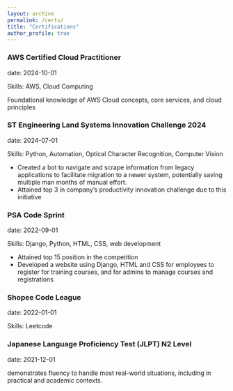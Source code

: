 ```yaml
---
layout: archive
permalink: /certs/
title: "Certifications"
author_profile: true
---
```


### AWS Certified Cloud Practitioner

date: 2024-10-01

Skills: AWS, Cloud Computing

Foundational knowledge of AWS Cloud concepts, core services, and cloud principles

### ST Engineering Land Systems Innovation Challenge 2024

date: 2024-07-01

Skills: Python, Automation, Optical Character Recognition, Computer Vision

- Created a bot to navigate and scrape information from legacy applications to facilitate migration to a newer system, potentially saving multiple man months of manual effort.
- Attained top 3 in company’s productivity innovation challenge due to this initiative

### PSA Code Sprint

date: 2022-09-01

Skills: Django, Python, HTML, CSS, web development

- Attained top 15 position in the competition
- Developed a website using Django, HTML and CSS for employees to register for training courses, and for admins to manage courses and registrations

### Shopee Code League

date: 2022-01-01

Skills: Leetcode

### Japanese Language Proficiency Test (JLPT) N2 Level

date: 2021-12-01

demonstrates fluency to handle most real-world situations, including in practical and academic contexts.
